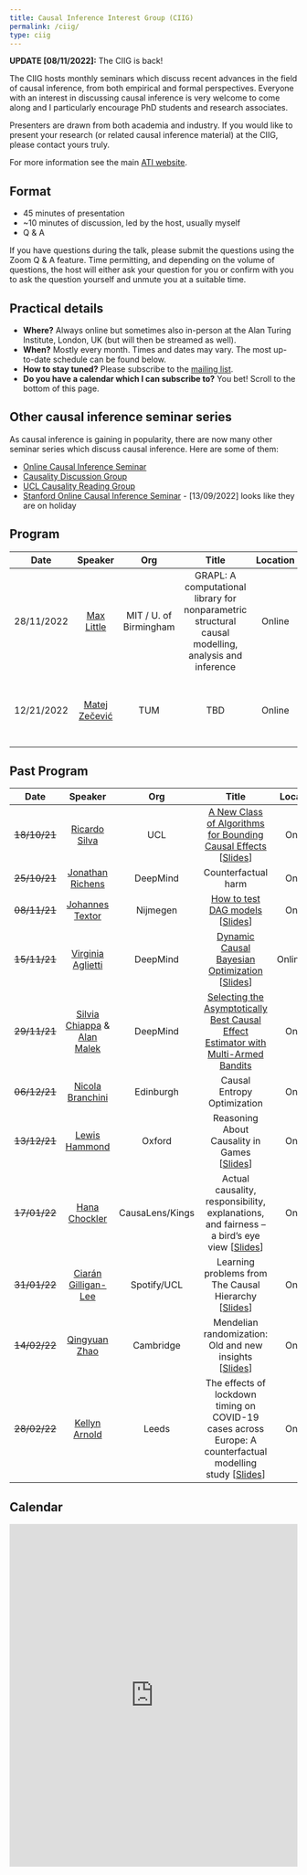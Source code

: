 ```yaml
---
title: Causal Inference Interest Group (CIIG)
permalink: /ciig/
type: ciig
---
```


**UPDATE [08/11/2022]:** The CIIG is back!

The CIIG hosts monthly seminars which discuss recent advances in the field of causal inference, from both empirical and formal perspectives. Everyone with an interest in discussing causal inference is very welcome to come along and I particularly encourage PhD students and research associates.

Presenters are drawn from both academia and industry. If you would like to present your research (or related causal inference material) at the CIIG, please contact yours truly.

For more information see the main [ATI website](https://www.turing.ac.uk/research/interest-groups/causal-inference).

## Format

- 45 minutes of presentation
- ~10 minutes of discussion, led by the host, usually myself
- Q & A

If you have questions during the talk, please submit the questions using the Zoom Q & A feature. Time permitting, and depending on the volume of questions, the host will either ask your question for you or confirm with you to ask the question yourself and unmute you at a suitable time.

## Practical details

- **Where?** Always online but sometimes also in-person at the Alan Turing Institute, London, UK (but will then be streamed as well).
- **When?** Mostly every month. Times and dates may vary. The most up-to-date schedule can be found below.
- **How to stay tuned?** Please subscribe to the [mailing list](https://www.jiscmail.ac.uk/cgi-bin/wa-jisc.exe?SUBED1=CIIG&A=1).
- **Do you have a calendar which I can subscribe to?** You bet! Scroll to the bottom of this page.

## Other causal inference seminar series

As causal inference is gaining in popularity, there are now many other seminar series which discuss causal inference. Here are some of them:

- [Online Causal Inference Seminar](https://sites.google.com/view/ocis/home)
- [Causality Discussion Group](https://www.matej-zecevic.de/cdg/)
- [UCL Causality Reading Group](https://sites.google.com/view/causalityucl/home)
- [Stanford Online Causal Inference Seminar](https://datascience.stanford.edu/causal/events/online-causal-inference-seminar) - [13/09/2022] looks like they are on holiday

## Program

| Date | Speaker | Org | Title |  Location | Time |
| :-: | :-: | :-: | :-: | :-: | :-: |
| 28/11/2022 | [Max Little](http://www.maxlittle.net/home/index.php) | MIT / U. of Birmingham | GRAPL: A computational library for nonparametric structural causal modelling, analysis and inference | Online | 8am PT / 11am ET / 3pm GMT |
| 12/21/2022 | [Matej Zečević](https://www.matej-zecevic.de) | TUM | TBD | Online | 8am PT / 11am ET / 3pm GMT |

## Past Program

| Date | Speaker | Org | Title |  Location |
| :-: | :-: | :-: | :-: | :-: |
| ~~18/10/21~~ | [Ricardo Silva](http://www.homepages.ucl.ac.uk/~ucgtrbd/) | UCL | [A New Class of Algorithms for Bounding Causal Effects](https://papers.nips.cc/paper/2020/hash/e8b1cbd05f6e6a358a81dee52493dd06-Abstract.html) [[Slides](../CIIG/slides/RS_slides_181021.pdf)] | Online |
| ~~25/10/21~~ | [Jonathan Richens](https://scholar.google.com/citations?user=VtfYF3EAAAAJ&hl=en) | DeepMind | Counterfactual harm | Online |
| ~~08/11/21~~ | [Johannes Textor](http://johannes-textor.name/) | Nijmegen | [How to test DAG models](https://currentprotocols.onlinelibrary.wiley.com/doi/10.1002/cpz1.45) [[Slides](../CIIG/slides/JT_slides_081121.pdf)] | Online |
| ~~15/11/21~~ | [Virginia Aglietti](https://scholar.google.com/citations?user=-itpVyoAAAAJ&hl=en) | DeepMind | [Dynamic Causal Bayesian Optimization](https://www.researchgate.net/publication/355648121_Dynamic_Causal_Bayesian_Optimization) [[Slides](../CIIG/slides/VA_slides_151121.pdf)] | Online/ATI |
| ~~29/11/21~~ | [Silvia Chiappa](https://csilviavr.github.io/) & [Alan Malek](http://alanmalek.com/) | DeepMind | [Selecting the Asymptotically Best Causal Effect Estimator with Multi-Armed Bandits](https://papers.nips.cc/paper/2021/file/b8102d1fa5df93e62cf26cd4400a0727-Paper.pdf) | Online |
| ~~06/12/21~~ | [Nicola Branchini](https://nicola144.github.io/about.html) | Edinburgh | Causal Entropy Optimization | Online |
| ~~13/12/21~~ | [Lewis Hammond](https://www.lewishammond.com/) | Oxford | Reasoning About Causality in Games [[Slides](../CIIG/slides/LH_slides_131221.pdf)] | Online |
| ~~17/01/22~~ | [Hana Chockler](https://www.kcl.ac.uk/people/hana-chockler) | CausaLens/Kings| Actual causality, responsibility, explanations, and fairness – a bird’s eye view [[Slides](../CIIG/slides/HC_slides_170122.pdf)] | Online |
| ~~31/01/22~~ | [Ciarán Gilligan-Lee](https://www.ciarangilliganlee.com/) | Spotify/UCL | Learning problems from The Causal Hierarchy [[Slides](../CIIG/slides/CL_slides_310122.pdf)]| Online |
| ~~14/02/22~~| [Qingyuan Zhao](http://www.statslab.cam.ac.uk/~qz280/) | Cambridge | Mendelian randomization: Old and new insights [[Slides](http://www.statslab.cam.ac.uk/~qz280/talk/penn-biostat-2021/)] | Online |
| ~~28/02/22~~ | [Kellyn Arnold](https://environment.leeds.ac.uk/geography/staff/9604/dr-kellyn-f-arnold) | Leeds | The effects of lockdown timing on COVID-19 cases across Europe: A counterfactual modelling study [[Slides](../CIIG/slides/KA_slides_010322.pdf)] | Online |

## Calendar

<div class="responsive-iframe-container big-container">
<iframe src="https://calendar.google.com/calendar/embed?height=600&wkst=1&bgcolor=%23ffffff&ctz=Europe%2FLondon&hl=en_GB&showTabs=1&showNav=1&showDate=1&showTitle=1&showCalendars=1&showTz=1&showPrint=0&src=djAxdWoya2szZTZiZGg3YWJwM3ZkNnJ2anNAZ3JvdXAuY2FsZW5kYXIuZ29vZ2xlLmNvbQ&color=%23795548" style="border-width:0" width="100%" height="600" frameborder="0" scrolling="no"></iframe>
</div>

<!-- --- -->
<!-- ![Causal inference is a strange thing](../images/causal-inference.png) -->
